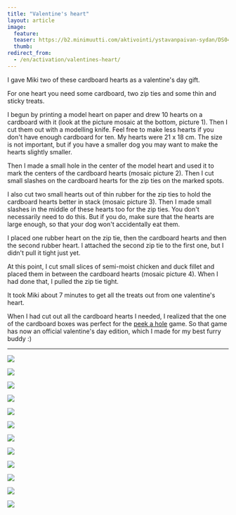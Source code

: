 ```yaml
---
title: "Valentine's heart"
layout: article
image:
  feature:
  teaser: https://b2.minimuutti.com/aktivointi/ystavanpaivan-sydan/DS04759-245px.jpg
  thumb:
redirect_from:
  - /en/activation/valentines-heart/
---
```


I gave Miki two of these cardboard hearts as a valentine's day gift.

For one heart you need some cardboard, two zip ties and some thin and sticky treats.

I begun by printing a model heart on paper and drew 10 hearts on a cardboard with it (look at the picture mosaic at the bottom, picture 1). Then I cut them out with a modelling knife. Feel free to make less hearts if you don't have enough cardboard for ten. My hearts were 21 x 18 cm. The size is not important, but if you have a smaller dog you may want to make the hearts slightly smaller.

Then I made a small hole in the center of the model heart and used it to mark the centers of the cardboard hearts (mosaic picture 2). Then I cut small slashes on the cardboard hearts for the zip ties on the marked spots.

I also cut two small hearts out of thin rubber for the zip ties to hold the cardboard hearts better in stack (mosaic picture 3). Then I made small slashes in the middle of these hearts too for the zip ties. You don't necessarily need to do this. But if you do, make sure that the hearts are large enough, so that your dog won't accidentally eat them.

I placed one rubber heart on the zip tie, then the cardboard hearts and then the second rubber heart. I attached the second zip tie to the first one, but I didn't pull it tight just yet.

At this point, I cut small slices of semi-moist chicken and duck fillet and placed them in between the cardboard hearts (mosaic picture 4). When I had done that, I pulled the zip tie tight.

It took Miki about 7 minutes to get all the treats out from one valentine's heart.

When I had cut out all the cardboard hearts I needed, I realized that the one of the cardboard boxes was perfect for the [peek a hole](/en/brain-games/peek-a-hole/) game. So that game has now an official valentine's day edition, which I made for my best furry buddy :)

---

![](https://b2.minimuutti.com/aktivointi/ystavanpaivan-sydan/DS04772-800px.jpg)

![](https://b2.minimuutti.com/aktivointi/ystavanpaivan-sydan/DS04779-800px.jpg)

![](https://b2.minimuutti.com/aktivointi/ystavanpaivan-sydan/DS04813-800px.jpg)

![](https://b2.minimuutti.com/aktivointi/ystavanpaivan-sydan/DS04904-800px.jpg)

![](https://b2.minimuutti.com/aktivointi/ystavanpaivan-sydan/DS04910-800px.jpg)

![](https://b2.minimuutti.com/aktivointi/ystavanpaivan-sydan/DS05004-800px.jpg)

![](https://b2.minimuutti.com/aktivointi/ystavanpaivan-sydan/DS05109-800px.jpg)

![](https://b2.minimuutti.com/aktivointi/ystavanpaivan-sydan/DS05163-800px.jpg)

![](https://b2.minimuutti.com/aktivointi/ystavanpaivan-sydan/DS05239-800px.jpg)

![](https://b2.minimuutti.com/aktivointi/ystavanpaivan-sydan/sydankollaasi-800px.jpg)

![](https://b2.minimuutti.com/aktivointi/ystavanpaivan-sydan/DS04759-800px.jpg)

![](https://b2.minimuutti.com/aktivointi/kurkkaa-koloon/DS04011-800px.jpg)
